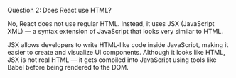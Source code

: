 Question 2: Does React use HTML?


No, React does not use regular HTML.
Instead, it uses JSX (JavaScript XML) — a syntax extension of JavaScript that looks very similar to HTML.

JSX allows developers to write HTML-like code inside JavaScript, making it easier to create and visualize UI components.
Although it looks like HTML, JSX is not real HTML — it gets compiled into JavaScript using tools like Babel before being rendered to the DOM.